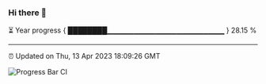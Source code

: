### Hi there 👋

⏳ Year progress { ████████▁▁▁▁▁▁▁▁▁▁▁▁▁▁▁▁▁▁▁▁▁▁ } 28.15 %

---

⏰ Updated on Thu, 13 Apr 2023 18:09:26 GMT

![Progress Bar CI](https://github.com/Shyam-Makwana/GitHub-Actions-Demo/workflows/Progress%20Bar%20CI/badge.svg)
